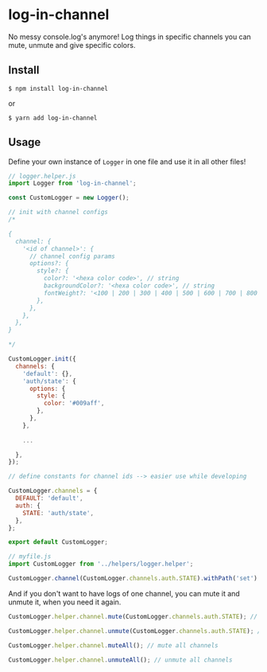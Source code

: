 # log-in-channel

No messy console.log's anymore! Log things in specific channels you can mute, unmute and give specific colors.

## Install

```
$ npm install log-in-channel
```
or
```
$ yarn add log-in-channel
```

## Usage

Define your own instance of `Logger` in one file and use it in all other files!

```javascript
// logger.helper.js
import Logger from 'log-in-channel';

const CustomLogger = new Logger();

// init with channel configs
/*

{
  channel: {
    '<id of channel>': {
      // channel config params
      options?: {
        style?: {
          color?: '<hexa color code>', // string
          backgroundColor?: '<hexa color code>', // string
          fontWeight?: '<100 | 200 | 300 | 400 | 500 | 600 | 700 | 800 | 900>', // string
        },
      },
    },
  },
}

*/

CustomLogger.init({
  channels: {
    'default': {},
    'auth/state': {
      options: {
        style: {
          color: '#009aff',
        },
      },
    },
    
    ...

  },
});

// define constants for channel ids --> easier use while developing

CustomLogger.channels = {
  DEFAULT: 'default',
  auth: {
    STATE: 'auth/state',
  },
};

export default CustomLogger;
```

```javascript
// myfile.js
import CustomLogger from '../helpers/logger.helper';

CustomLogger.channel(CustomLogger.channels.auth.STATE).withPath('set').success('logged in :D');
```

And if you don't want to have logs of one channel, you can mute it and unmute it, when you need it again.

```javascript
CustomLogger.helper.channel.mute(CustomLogger.channels.auth.STATE); // mute single channel

CustomLogger.helper.channel.unmute(CustomLogger.channels.auth.STATE); // unmute single channel

CustomLogger.helper.channel.muteAll(); // mute all channels

CustomLogger.helper.channel.unmuteAll(); // unmute all channels
```


